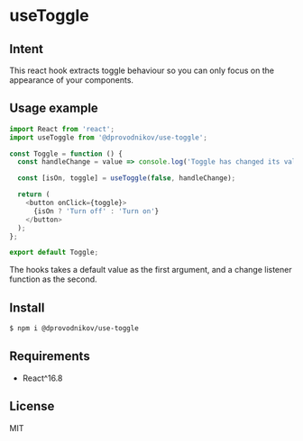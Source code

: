 # useToggle

## Intent

This react hook extracts toggle behaviour so you can only focus on the appearance of your components.

## Usage example

```javascript
import React from 'react';
import useToggle from '@dprovodnikov/use-toggle';

const Toggle = function () {
  const handleChange = value => console.log('Toggle has changed its value to', value);

  const [isOn, toggle] = useToggle(false, handleChange);

  return (
    <button onClick={toggle}>
      {isOn ? 'Turn off' : 'Turn on'}
    </button>
  );
};

export default Toggle;
```

The hooks takes a default value as the first argument, and a change listener function as the second.

## Install

```bash
$ npm i @dprovodnikov/use-toggle
```

## Requirements
- React^16.8

## License
MIT